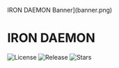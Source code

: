 IRON DAEMON Banner](banner.png)
# IRON DAEMON

![License](https://img.shields.io/badge/license-MIT-blue?style=for-the-badge)
![Release](https://img.shields.io/badge/release-v2.0-orange?style=for-the-badge)
![Stars](https://img.shields.io/github/stars/ShieldXpert/IRON_DAEMON?style=social)
